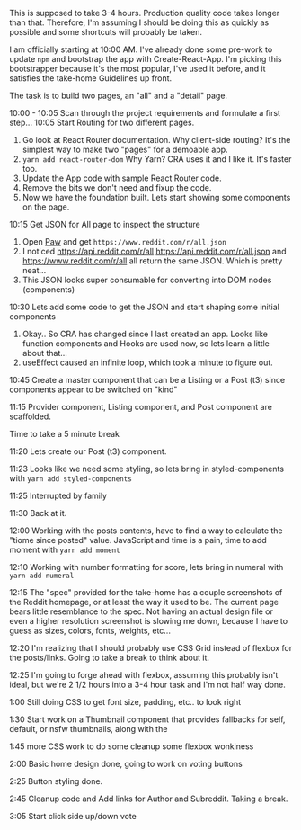 This is supposed to take 3-4 hours. Production quality code takes longer than that. Therefore, I'm assuming I should be doing this as quickly as possible and some shortcuts will probably be taken.

I am officially starting at 10:00 AM. I've already done some pre-work to update `npm` and bootstrap the app with Create-React-App. I'm picking this bootstrapper because it's the most popular, I've used it before, and it satisfies the take-home Guidelines up front.

The task is to build two pages, an "all" and a "detail" page.

10:00 - 10:05 Scan through the project requirements and formulate a first step...
10:05 Start Routing for two different pages.

1.  Go look at React Router documentation. Why client-side routing? It's the simplest way to make two "pages" for a demoable app.
2.  `yarn add react-router-dom` Why Yarn? CRA uses it and I like it. It's faster too.
3.  Update the App code with sample React Router code.
4.  Remove the bits we don't need and fixup the code.
5.  Now we have the foundation built. Lets start showing some components on the page.

10:15 Get JSON for All page to inspect the structure

1.  Open [Paw](https://paw.cloud/) and get `https://www.reddit.com/r/all.json`
2.  I noticed https://api.reddit.com/r/all https://api.reddit.com/r/all.json and https://www.reddit.com/r/all all return the same JSON. Which is pretty neat...
3.  This JSON looks super consumable for converting into DOM nodes (components)

10:30 Lets add some code to get the JSON and start shaping some initial components

1.  Okay.. So CRA has changed since I last created an app. Looks like function components and Hooks are used now, so lets learn a little about that...
2.  useEffect caused an infinite loop, which took a minute to figure out.

10:45 Create a master component that can be a Listing or a Post (t3) since components appear to be switched on "kind"

11:15 Provider component, Listing component, and Post component are scaffolded.

Time to take a 5 minute break

11:20 Lets create our Post (t3) component.

11:23 Looks like we need some styling, so lets bring in styled-components with `yarn add styled-components`

11:25 Interrupted by family

11:30 Back at it.

12:00 Working with the posts contents, have to find a way to calculate the "tiome since posted" value. JavaScript and time is a pain, time to add moment with `yarn add moment`

12:10 Working with number formatting for score, lets bring in numeral with `yarn add numeral`

12:15 The "spec" provided for the take-home has a couple screenshots of the Reddit homepage, or at least the way it used to be. The current page bears little resemblance to the spec. Not having an actual design file or even a higher resolution screenshot is slowing me down, because I have to guess as sizes, colors, fonts, weights, etc...

12:20 I'm realizing that I should probably use CSS Grid instead of flexbox for the posts/links. Going to take a break to think about it.

12:25 I'm going to forge ahead with flexbox, assuming this probably isn't ideal, but we're 2 1/2 hours into a 3-4 hour task and I'm not half way done.

1:00 Still doing CSS to get font size, padding, etc.. to look right

1:30 Start work on a Thumbnail component that provides fallbacks for self, default, or nsfw thumbnails, along with the

1:45 more CSS work to do some cleanup some flexbox wonkiness

2:00 Basic home design done, going to work on voting buttons

2:25 Button styling done.

2:45 Cleanup code and Add links for Author and Subreddit. Taking a break.

3:05 Start click side up/down vote
